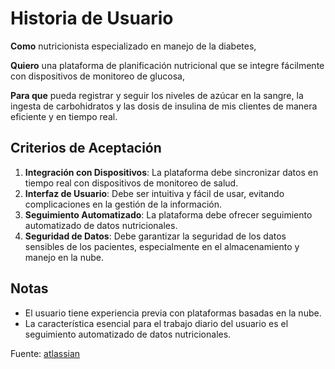 # Historia de Usuario

**Como** nutricionista especializado en manejo de la diabetes,

**Quiero** una plataforma de planificación nutricional que se integre fácilmente con dispositivos de monitoreo de glucosa,

**Para que** pueda registrar y seguir los niveles de azúcar en la sangre, la ingesta de carbohidratos y las dosis de insulina de mis clientes de manera eficiente y en tiempo real.

## Criterios de Aceptación

1. **Integración con Dispositivos**: La plataforma debe sincronizar datos en tiempo real con dispositivos de monitoreo de salud.
2. **Interfaz de Usuario**: Debe ser intuitiva y fácil de usar, evitando complicaciones en la gestión de la información.
3. **Seguimiento Automatizado**: La plataforma debe ofrecer seguimiento automatizado de datos nutricionales.
4. **Seguridad de Datos**: Debe garantizar la seguridad de los datos sensibles de los pacientes, especialmente en el almacenamiento y manejo en la nube.

## Notas

- El usuario tiene experiencia previa con plataformas basadas en la nube.
- La característica esencial para el trabajo diario del usuario es el seguimiento automatizado de datos nutricionales.

Fuente: [atlassian](https://www.atlassian.com/es/agile/project-management/user-stories)